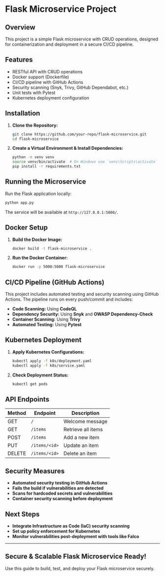 # Flask Microservice Project

## Overview
This project is a simple Flask microservice with CRUD operations, designed for containerization and deployment in a secure CI/CD pipeline.

## Features
- RESTful API with CRUD operations
- Docker support (Dockerfile)
- CI/CD pipeline with GitHub Actions
- Security scanning (Snyk, Trivy, GitHub Dependabot, etc.)
- Unit tests with Pytest
- Kubernetes deployment configuration

## Installation

1. **Clone the Repository:**
   ```bash
   git clone https://github.com/your-repo/flask-microservice.git
   cd flask-microservice
   ```

2. **Create a Virtual Environment & Install Dependencies:**
   ```bash
   python -m venv venv
   source venv/bin/activate  # On Windows use `venv\Scripts\activate`
   pip install -r requirements.txt
   ```

## Running the Microservice

Run the Flask application locally:
```bash
python app.py
```

The service will be available at `http://127.0.0.1:5000/`.

## Docker Setup

1. **Build the Docker Image:**
   ```bash
   docker build -t flask-microservice .
   ```

2. **Run the Docker Container:**
   ```bash
   docker run -p 5000:5000 flask-microservice
   ```

## CI/CD Pipeline (GitHub Actions)

This project includes automated testing and security scanning using GitHub Actions. The pipeline runs on every push/commit and includes:
- **Code Scanning:** Using **CodeQL**
- **Dependency Security:** Using **Snyk** and **OWASP Dependency-Check**
- **Container Scanning:** Using **Trivy**
- **Automated Testing:** Using **Pytest**

## Kubernetes Deployment

1. **Apply Kubernetes Configurations:**
   ```bash
   kubectl apply -f k8s/deployment.yaml
   kubectl apply -f k8s/service.yaml
   ```

2. **Check Deployment Status:**
   ```bash
   kubectl get pods
   ```

## API Endpoints

| Method | Endpoint        | Description            |
|--------|----------------|------------------------|
| GET    | `/`            | Welcome message       |
| GET    | `/items`       | Retrieve all items    |
| POST   | `/items`       | Add a new item        |
| PUT    | `/items/<id>`  | Update an item        |
| DELETE | `/items/<id>`  | Delete an item        |

## Security Measures

- **Automated security testing in GitHub Actions**
- **Fails the build if vulnerabilities are detected**
- **Scans for hardcoded secrets and vulnerabilities**
- **Container security scanning before deployment**

## Next Steps
- **Integrate Infrastructure as Code (IaC) security scanning**
- **Set up policy enforcement for Kubernetes**
- **Monitor vulnerabilities post-deployment with tools like Falco**

---

##  Secure & Scalable Flask Microservice Ready!
Use this guide to build, test, and deploy your Flask microservice securely.

